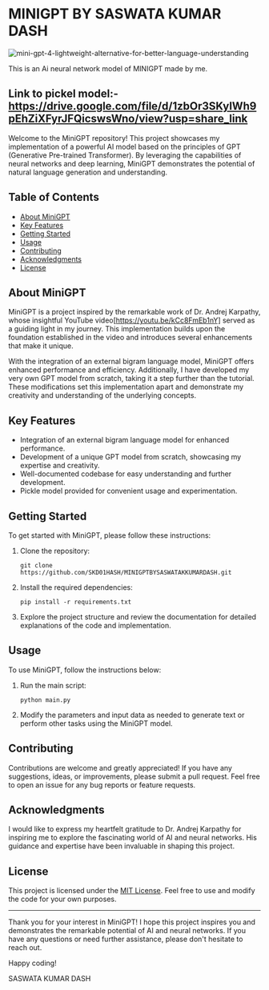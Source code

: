 # MINIGPT BY SASWATA KUMAR DASH
![mini-gpt-4-lightweight-alternative-for-better-language-understanding](https://github.com/SKD01HASH/MINIGPTBYSASWATAKUMARDASH/assets/94286342/649de60b-36b0-4fc3-b572-707f4415f098)


This is an Ai neural network model of MINIGPT made by me.
## Link to pickel model:- https://drive.google.com/file/d/1zbOr3SKyIWh9pEhZiXFyrJFQicswsWno/view?usp=share_link

Welcome to the MiniGPT repository! This project showcases my implementation of a powerful AI model based on the principles of GPT (Generative Pre-trained Transformer). By leveraging the capabilities of neural networks and deep learning, MiniGPT demonstrates the potential of natural language generation and understanding.

## Table of Contents

- [About MiniGPT](#about-minigpt)
- [Key Features](#key-features)
- [Getting Started](#getting-started)
- [Usage](#usage)
- [Contributing](#contributing)
- [Acknowledgments](#acknowledgments)
- [License](#license)

## About MiniGPT

MiniGPT is a project inspired by the remarkable work of Dr. Andrej Karpathy, whose insightful YouTube video[https://youtu.be/kCc8FmEb1nY] served as a guiding light in my journey. This implementation builds upon the foundation established in the video and introduces several enhancements that make it unique.

With the integration of an external bigram language model, MiniGPT offers enhanced performance and efficiency. Additionally, I have developed my very own GPT model from scratch, taking it a step further than the tutorial. These modifications set this implementation apart and demonstrate my creativity and understanding of the underlying concepts.

## Key Features

- Integration of an external bigram language model for enhanced performance.
- Development of a unique GPT model from scratch, showcasing my expertise and creativity.
- Well-documented codebase for easy understanding and further development.
- Pickle model provided for convenient usage and experimentation.

## Getting Started

To get started with MiniGPT, please follow these instructions:

1. Clone the repository:
   ```
   git clone https://github.com/SKD01HASH/MINIGPTBYSASWATAKKUMARDASH.git
   ```

2. Install the required dependencies:
   ```
   pip install -r requirements.txt
   ```

3. Explore the project structure and review the documentation for detailed explanations of the code and implementation.

## Usage

To use MiniGPT, follow the instructions below:

1. Run the main script:
   ```
   python main.py
   ```

2. Modify the parameters and input data as needed to generate text or perform other tasks using the MiniGPT model.

## Contributing

Contributions are welcome and greatly appreciated! If you have any suggestions, ideas, or improvements, please submit a pull request. Feel free to open an issue for any bug reports or feature requests.

## Acknowledgments

I would like to express my heartfelt gratitude to Dr. Andrej Karpathy for inspiring me to explore the fascinating world of AI and neural networks. His guidance and expertise have been invaluable in shaping this project.

## License

This project is licensed under the [MIT License](LICENSE). Feel free to use and modify the code for your own purposes.

---

Thank you for your interest in MiniGPT! I hope this project inspires you and demonstrates the remarkable potential of AI and neural networks. If you have any questions or need further assistance, please don't hesitate to reach out.

Happy coding!

SASWATA KUMAR DASH
